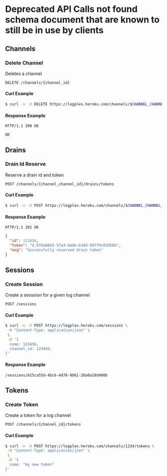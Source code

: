 # Deprecated API Calls not found schema document that are known to still be in use by clients

## Channels

### Delete Channel

Deletes a channel

```
DELETE /channels/{channel_id}
```

#### Curl Example

```bash
$ curl -v -X DELETE https://logplex.heroku.com/channels/$CHANNEL_CHANNEL_ID
```
#### Response Example
```
HTTP/1.1 200 OK
```
```text
OK
```

## Drains

### Drain Id Reserve

Reserve a drain id and token

```
POST /channels/{channel_channel_id}/drains/tokens
```

#### Curl Example
```bash
$ curl -v -X POST https://logplex.heroku.com/channels/$CHANNEL_CHANNEL_ID/drains/tokens
```

#### Response Example
```
HTTP/1.1 201 OK
```
```json
{
  "id": 123456,
  "token": "d.97da6842-57a3-4ade-b34d-097f9c83d5bb",
  "msg": "Successfully reserved drain token"
}
```

## Sessions

### Create Session

Create a sesssion for a given log channel

```
POST /sessions
```

#### Curl Example
```bash
$ curl -n -X POST https://logplex.heroku.com/sessions \
 -H "Content-Type: application/json" \
 \
 -d '{
  name: 123456,
  channel_id: 123456,
}'
```

#### Response Example
```
/sessions/b15ca55d-4bc6-4d78-9061-20a0a18d400b
```

## Tokens

### Create Token

Create a token for a log channel

```
POST /channels/{channel_id}/tokens
```

#### Curl Example
```bash
$ curl -n -X POST https://logplex.heroku.com/channels/1234/tokens \
 -H "Content-Type: application/json" \
 \
 -d '{
  name: "my new token"
}'
```
